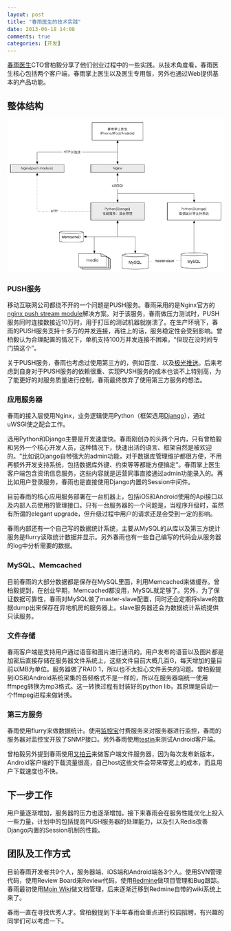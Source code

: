```yaml
---
layout: post
title: "春雨医生的技术实践"
date: 2013-06-18 14:08
comments: true
categories: [开发]
---
```

[春雨医生](http://chunyuyisheng.com/)CTO曾柏毅分享了他们创业过程中的一些实践。从技术角度看，春雨医生核心包括两个客户端，春雨掌上医生以及医生专用版，另外也通过Web提供基本的产品功能。

## 整体结构
![春雨整体结构](/attachments/images/chunyudotme.png)

### PUSH服务
移动互联网公司都绕不开的一个问题是PUSH服务。春雨采用的是Nginx官方的[nginx push stream module](http://wiki.nginx.org/HttpPushStreamModule)解决方案。对于该服务，春雨做压力测试时，PUSH服务同时连接数接近10万时，用于打压的测试机器就崩溃了。在生产环境下，春雨的PUSH服务支持十多万的并发连接，再往上的话，服务稳定性会受到影响。曾柏毅认为合理配置的情况下，单机支持100万并发连接不困难，“但现在没时间专门搞这个”。

关于PUSH服务，春雨也考虑过使用第三方的，例如百度、以及[极光推送](https://www.jpush.cn/)。后来考虑到自身对于PUSH服务的依赖很重、实现PUSH服务的成本也谈不上特别高，为了能更好的对服务质量进行控制，春雨最终放弃了使用第三方服务的想法。

### 应用服务器
春雨的接入层使用Nginx，业务逻辑使用Python（框架选用[Django](https://www.djangoproject.com/)），通过uWSGI使之配合工作。

选用Python和Django主要是开发速度快。春雨刚创办的头两个月内，只有曾柏毅和另外一个核心开发人员，这种情况下，快速出活的语言、框架自然是被欢迎的。“比如说Django自带强大的admin功能，对于数据库管理维护都很方便，不用再额外开发支持系统，包括数据库外键、约束等等都能方便搞定”。春雨掌上医生客户端包含资讯信息服务，这些内容就是运营同事直接通过admin功能录入的。再比如用户登录服务，春雨也是直接使用Django内置的Session中间件。

目前春雨的核心应用服务部署在一台机器上，包括iOS和Android使用的Api接口以及内部人员使用的管理接口。只有一台服务器的一个问题是，当程序升级时，虽然有所谓的elegant upgrade，但升级过程中用户的请求还是会受到一定的影响。

春雨内部还有一个自己写的数据统计系统，主要从MySQL的从库以及第三方统计服务是flurry读取统计数据并显示。另外春雨也有一些自己编写的代码会从服务器的log中分析需要的数据。

### MySQL、Memcached
目前春雨的大部分数据都是保存在MySQL里面，利用Memcached来做缓存。曾柏毅提到，在创业早期，Memcached都没用，MySQL就足够了。另外，为了保证数据可靠性，春雨对MySQL做了master-slave配置，同时还会定期将slave的数据dump出来保存在异地机房的服务器上。slave服务器还会为数据统计系统提供只读服务。

### 文件存储
春雨客户端是支持用户通过语音和图片进行通讯的。用户发布的语音以及图片都是加密后直接存储在服务器文件系统上，这些文件目前大概几百G，每天增加的量目前以MB为单位。服务器做了RAID 1，所以也不太担心文件丢失的问题。曾柏毅提到iOS和Android系统采集的音频格式不是一样的，所以在服务器端统一使用ffmpeg转换为mp3格式。这一转换过程有封装好的python lib，其原理是启动一个ffmpeg进程来做转换。

### 第三方服务
春雨使用flurry来做数据统计。使用[监控宝](http://www.jiankongbao.com/invite/x2vfgy)付费服务来对服务器进行监控，春雨的服务器对监控宝开放了SNMP接口。另外春雨使用[testin](http://www.testin.cn/)来测试Android客户端。

曾柏毅另外提到春雨使用[又拍云](https://www.upyun.com/)来做客户端文件服务器，因为每次发布新版本，Android客户端的下载流量很高，自己host这些文件会带来带宽上的成本，而且用户下载速度也不快。

## 下一步工作
用户量逐渐增加，服务器的压力也逐渐增加。接下来春雨会在服务性能优化上投入一些力量，计划中的包括提高PUSH服务器的处理能力，以及引入Redis改善Django内置的Session机制的性能。

## 团队及工作方式
目前春雨开发者共9个人，服务器端、iOS端和Android端各3个人。使用SVN管理代码，使用Review Board来Review代码，使用[Redmine](http://redmine.org)做项目管理和Bug跟踪。春雨最初使用[Moin Wiki](http://moinmo.in/)做文档管理，后来逐渐迁移到Redmine自带的wiki系统上来了。

春雨一直在寻找优秀人才。曾柏毅提到下半年春雨会重点进行校园招聘，有兴趣的同学们可以考虑一下。
